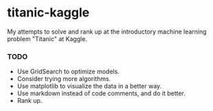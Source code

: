 # titanic-kaggle
My attempts to solve and rank up at the introductory machine learning problem "Titanic" at Kaggle.

### TODO
- Use GridSearch to optimize models.
- Consider trying more algorithms.
- Use matplotlib to visualize the data in a better way.
- Use markdown instead of code comments, and do it better.
- Rank up.
